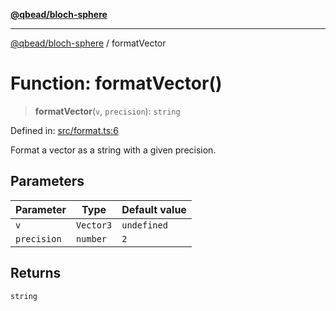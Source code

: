 [**@qbead/bloch-sphere**](../index.md)

***

[@qbead/bloch-sphere](../index.md) / formatVector

# Function: formatVector()

> **formatVector**(`v`, `precision`): `string`

Defined in: [src/format.ts:6](https://github.com/qbead/bloch-sphere/blob/7e0f69cf2dad7ff45291f70228526b02e73614bb/src/format.ts#L6)

Format a vector as a string with a given precision.

## Parameters

| Parameter | Type | Default value |
| ------ | ------ | ------ |
| `v` | `Vector3` | `undefined` |
| `precision` | `number` | `2` |

## Returns

`string`
